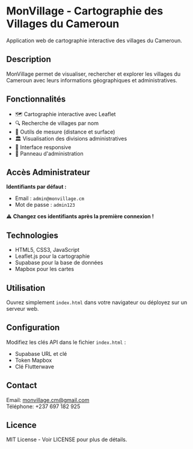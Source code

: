 # MonVillage - Cartographie des Villages du Cameroun

Application web de cartographie interactive des villages du Cameroun.

## Description

MonVillage permet de visualiser, rechercher et explorer les villages du Cameroun avec leurs informations géographiques et administratives.

## Fonctionnalités

- 🗺️ Cartographie interactive avec Leaflet
- 🔍 Recherche de villages par nom
- 📏 Outils de mesure (distance et surface)
- 🏛️ Visualisation des divisions administratives
- 📱 Interface responsive
- 🔐 Panneau d'administration

## Accès Administrateur

**Identifiants par défaut :**
- Email : `admin@monvillage.cm`
- Mot de passe : `admin123`

⚠️ **Changez ces identifiants après la première connexion !**

## Technologies

- HTML5, CSS3, JavaScript
- Leaflet.js pour la cartographie
- Supabase pour la base de données
- Mapbox pour les cartes

## Utilisation

Ouvrez simplement `index.html` dans votre navigateur ou déployez sur un serveur web.

## Configuration

Modifiez les clés API dans le fichier `index.html` :
- Supabase URL et clé
- Token Mapbox
- Clé Flutterwave

## Contact

Email: monvillage.cm@gmail.com  
Téléphone: +237 697 182 925

## Licence

MIT License - Voir LICENSE pour plus de détails.